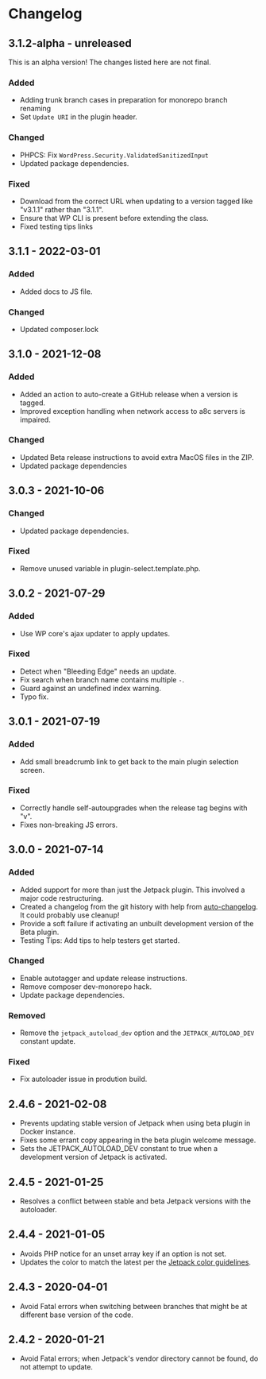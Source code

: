 # Changelog

## 3.1.2-alpha - unreleased

This is an alpha version! The changes listed here are not final.

### Added
- Adding trunk branch cases in preparation for monorepo branch renaming
- Set `Update URI` in the plugin header.

### Changed
- PHPCS: Fix `WordPress.Security.ValidatedSanitizedInput`
- Updated package dependencies.

### Fixed
- Download from the correct URL when updating to a version tagged like "v3.1.1" rather than "3.1.1".
- Ensure that WP CLI is present before extending the class.
- Fixed testing tips links

## 3.1.1 - 2022-03-01
### Added
- Added docs to JS file.

### Changed
- Updated composer.lock

## 3.1.0 - 2021-12-08
### Added
- Added an action to auto-create a GitHub release when a version is tagged.
- Improved exception handling when network access to a8c servers is impaired.

### Changed
- Updated Beta release instructions to avoid extra MacOS files in the ZIP.
- Updated package dependencies

## 3.0.3 - 2021-10-06
### Changed
- Updated package dependencies.

### Fixed
- Remove unused variable in plugin-select.template.php.

## 3.0.2 - 2021-07-29
### Added
- Use WP core's ajax updater to apply updates.

### Fixed
- Detect when "Bleeding Edge" needs an update.
- Fix search when branch name contains multiple `-`.
- Guard against an undefined index warning.
- Typo fix.

## 3.0.1 - 2021-07-19
### Added
- Add small breadcrumb link to get back to the main plugin selection screen.

### Fixed
- Correctly handle self-autoupgrades when the release tag begins with "v".
- Fixes non-breaking JS errors.

## 3.0.0 - 2021-07-14
### Added
- Added support for more than just the Jetpack plugin. This involved a major code restructuring.
- Created a changelog from the git history with help from [auto-changelog](https://www.npmjs.com/package/auto-changelog). It could probably use cleanup!
- Provide a soft failure if activating an unbuilt development version of the Beta plugin.
- Testing Tips: Add tips to help testers get started.

### Changed
- Enable autotagger and update release instructions.
- Remove composer dev-monorepo hack.
- Update package dependencies.

### Removed
- Remove the `jetpack_autoload_dev` option and the `JETPACK_AUTOLOAD_DEV` constant update.

### Fixed
- Fix autoloader issue in prodution build.

## 2.4.6 - 2021-02-08

- Prevents updating stable version of Jetpack when using beta plugin in Docker instance.
- Fixes some errant copy appearing in the beta plugin welcome message.
- Sets the JETPACK_AUTOLOAD_DEV constant to true when a development version of Jetpack is activated.

## 2.4.5 - 2021-01-25

- Resolves a conflict between stable and beta Jetpack versions with the autoloader.

## 2.4.4 - 2021-01-05

- Avoids PHP notice for an unset array key if an option is not set.
- Updates the color to match the latest per the [Jetpack color guidelines](https://color-studio.blog).

## 2.4.3 - 2020-04-01

- Avoid Fatal errors when switching between branches that might be at different base version of the code.

## 2.4.2 - 2020-01-21

- Avoid Fatal errors; when Jetpack's vendor directory cannot be found, do not attempt to update.

